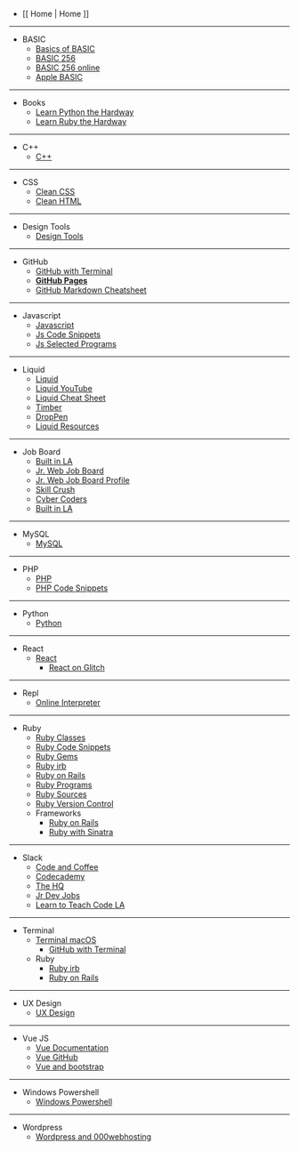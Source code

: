 
- [[ Home | Home ]]

***

- BASIC
  - [Basics of BASIC](https://www.youtube.com/watch?v=seM9SqTsRG4")
  - [BASIC 256](http://www.basic256.org/index_en)
  - [BASIC 256 online](https://www.rollapp.com/app/basic256)
  - [Apple BASIC](http://www.calormen.com/jsbasic/)

***

- Books
  - [Learn Python the Hardway](https://learnpythonthehardway.org/book/)
  - [Learn Ruby the Hardway](https://learnrubythehardway.org/book/)

***

- C++
  - [C++](https://github.com/kironroy/kironroy.github.io/wiki/c++)

***

- CSS
  - [Clean CSS](https://github.com/kironroy/kironroy.github.io/wiki/Clean-HTML-CSS-markup)
  - [Clean HTML](https://github.com/kironroy/kironroy.github.io/wiki/Clean-HTML-CSS-markup)

***


- Design Tools
  - [Design Tools](https://github.com/kironroy/kironroy.github.io/wiki/Design-Tools)


***

- GitHub
  - [GitHub with Terminal](https://github.com/kironroy/kironroy.github.io/wiki/GitHub-with-Terminal)
  - **[GitHub Pages](http://jmcglone.com/guides/github-pages/)**
  - [GitHub Markdown Cheatsheet](https://github.com/adam-p/markdown-here/wiki/Markdown-Cheatsheet)



***

- Javascript
  - [Javascript](https://github.com/kironroy/kironroy.github.io/wiki/JavaScript)
  - [Js Code Snippets](https://github.com/kironroy/kironroy.github.io/wiki/JavaScript-Code-Snippets)
  - [Js Selected Programs](https://github.com/kironroy/kironroy.github.io/wiki/Js-Selected-Programs)
***

- Liquid
  - [Liquid](https://shopify.github.io/liquid/)
  - [Liquid YouTube](https://www.youtube.com/playlist?list=PLlMkWQ65HlcEJMRRdnqxpbGImqBkIOctd)
  - [Liquid Cheat Sheet](http://cheat.markdunkley.com/)
  - [Timber](http://shopify.github.io/Timber/)
  - [DropPen](https://droppen.org/?droppen=2jdnoipw)
  - [Liquid Resources](https://www.reddit.com/r/shopify/comments/3x4ho6/resources_to_learn_liquid/)


***

- Job Board
  - [Built in LA](https://www.builtinla.com/jobs)
  - [Jr. Web Job Board](https://www.jrdevjobs.com/#!)
  - [Jr. Web Job Board Profile](https://www.jrdevjobs.com/profiles/kiron-roy)
  - [Skill Crush](https://skillcrush.com/2015/07/14/job-sites-to-find-your-first-developer-job/)
  - [Cyber Coders](https://www.cybercoders.com/jobs/)
  - [Built in LA](https://www.builtinla.com/jobs)


***

- MySQL
  - [MySQL](https://github.com/kironroy/kironroy.github.io/wiki/MySQL)

***

- PHP
  - [PHP](https://github.com/kironroy/kironroy.github.io/wiki/PHP)
  - [PHP Code Snippets](https://github.com/kironroy/kironroy.github.io/wiki/PHP-Code-Snippets)

***

- Python
  - [Python](https://github.com/kironroy/kironroy.github.io/wiki/Python)
***

- React
  - [React](https://github.com/kironroy/kironroy.github.io/wiki/React)
    - [React on Glitch](https://glitch.com/edit/#!/create-react-app-sample?path=README.md:1:0)


***

- Repl
  - [Online Interpreter](https://github.com/kironroy/kironroy.github.io/wiki/Repl-Online-Interpreter)
***

- Ruby
  - [Ruby Classes](https://github.com/kironroy/kironroy.github.io/wiki/Ruby-Classes)
  - [Ruby Code Snippets](https://github.com/kironroy/kironroy.github.io/wiki/Ruby-Code-Snippets)
  - [Ruby Gems](https://github.com/kironroy/kironroy.github.io/wiki/Ruby-Gems)
  - [Ruby irb](https://github.com/kironroy/kironroy.github.io/wiki/Ruby-irb)
  - [Ruby on Rails](https://github.com/kironroy/kironroy.github.io/wiki/Ruby-on-Rails)
  - [Ruby Programs](https://github.com/kironroy/kironroy.github.io/wiki/Ruby-Selected-Programs)
  - [Ruby Sources](https://github.com/kironroy/kironroy.github.io/wiki/Ruby-Sources)
  - [Ruby Version Control](https://github.com/kironroy/kironroy.github.io/wiki/Ruby-Version-Control)
  - Frameworks
    - [Ruby on Rails](https://github.com/kironroy/kironroy.github.io/wiki/Ruby-on-Rails)
    - [Ruby with Sinatra](https://github.com/kironroy/kironroy.github.io/wiki/Sinatra-Web-Framework)
***

- Slack  
  - [Code and Coffee](https://codeandcoffee.slack.com)
  - [Codecademy](https://codecademyintensive.slack.com)
  - [The HQ](https://thehq.slack.com/)
  - [Jr Dev Jobs](https://jrdevjobs.slack.com/)
  - [Learn to Teach Code LA](https://learnteachcode.slack.com)



***

- Terminal
  - [Terminal macOS](https://github.com/kironroy/kironroy.github.io/wiki/Terminal-macOS)
    - [GitHub with Terminal](https://github.com/kironroy/kironroy.github.io/wiki/GitHub-with-Terminal)
  - Ruby
    - [Ruby irb](https://github.com/kironroy/kironroy.github.io/wiki/Ruby-irb)
    - [Ruby on Rails](https://github.com/kironroy/kironroy.github.io/wiki/Ruby-on-Rails)
***

- UX Design
  - [UX Design](https://github.com/kironroy/kironroy.github.io/wiki/UX-Design)
***
- Vue JS
  - [Vue Documentation](https://vuejs.org/)
  - [Vue GitHub](https://github.com/vuejs)
  - [Vue and bootstrap](https://bootstrap-vue.js.org/docs/)

***
- Windows Powershell
  - [Windows Powershell](https://github.com/kironroy/kironroy.github.io/wiki/Windows-Powershell)

***
- Wordpress
    - [Wordpress and 000webhosting](https://github.com/kironroy/kironroy.github.io/wiki/Wordpress)
